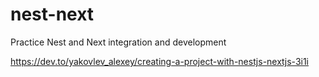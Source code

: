 # nest-next
Practice Nest and Next integration and development

https://dev.to/yakovlev_alexey/creating-a-project-with-nestjs-nextjs-3i1i
